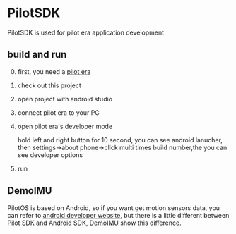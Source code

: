 # PilotSDK
PilotSDK is used for pilot era application development

## build and run

0. first, you need a [pilot era](http://pilot.pisofttech.com/) 

1. check out this project

2. open project with android studio

3. connect pilot era to your PC

4. open pilot era's developer mode

   hold left and right button for 10 second, you can see android lanucher,
   then settings->about phone->click multi times build number,the you can
   see developer options

4. run

## DemoIMU
PilotOS is based on Android, so if you want get motion sensors data, you can refer to [android developer website](https://developer.android.google.cn/guide/topics/sensors/sensors_motion), but there is a little different between Pilot SDK and Android SDK, [DemoIMU](https://github.com/shenzhenpisofttech/PilotSDK/tree/master/DemoIMU) show this difference.
